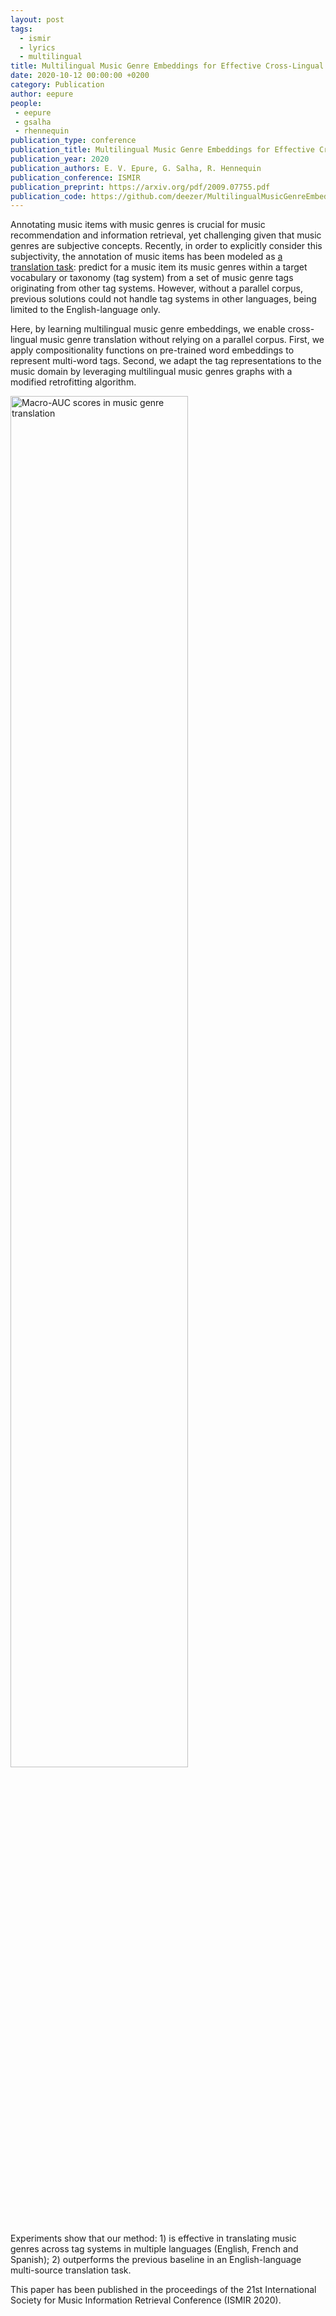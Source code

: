 ```yaml
---
layout: post
tags:
  - ismir
  - lyrics
  - multilingual
title: Multilingual Music Genre Embeddings for Effective Cross-Lingual Music Item Annotation
date: 2020-10-12 00:00:00 +0200
category: Publication
author: eepure
people:
 - eepure
 - gsalha
 - rhennequin
publication_type: conference
publication_title: Multilingual Music Genre Embeddings for Effective Cross-Lingual Music Item Annotation
publication_year: 2020
publication_authors: E. V. Epure, G. Salha, R. Hennequin
publication_conference: ISMIR
publication_preprint: https://arxiv.org/pdf/2009.07755.pdf
publication_code: https://github.com/deezer/MultilingualMusicGenreEmbedding
---
```


Annotating music items with music genres is crucial for music recommendation and information retrieval, yet challenging given that music genres are subjective concepts.
Recently, in order to explicitly consider this subjectivity, the annotation of music items has been modeled as <a href="https://research.deezer.com/publication/2019/11/04/ismir-epure.html">a translation task</a>:
predict for a music item its music genres within a target vocabulary or taxonomy (tag system) from a set of music genre tags originating from other tag systems. 
However, without a parallel corpus, previous solutions could not handle tag systems in other languages, being limited to the English-language only.

Here, by learning multilingual music genre embeddings, we enable cross-lingual music genre translation without relying on a parallel corpus.
First, we apply compositionality functions on pre-trained word embeddings to represent multi-word tags.
Second, we adapt the tag representations to the music domain by leveraging multilingual music genres graphs with a modified retrofitting algorithm.

<div class="publication-illustration">
    <img
        style="width: 75%;"
        src="{{ '/static/images/publis/epure20ismir/results.png' | prepend: site.url }}"
        alt="Macro-AUC scores in music genre translation"/>
</div>

Experiments show that our method: 1) is effective in translating music genres across tag systems in multiple languages (English, French and Spanish);
2) outperforms the previous baseline in an English-language multi-source translation task.

This paper has been published in the proceedings of the 21st International Society for Music Information Retrieval Conference (ISMIR 2020).